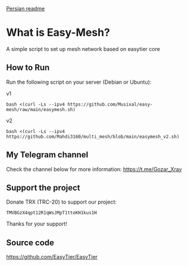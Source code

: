 [Persian readme](https://github.com/Musixal/Easy-Mesh/blob/main/README_FA.md)

# What is Easy-Mesh?
A simple script to set up mesh network based on easytier core

## How to Run

Run the following script on your server (Debian or Ubuntu):

v1
```
bash <(curl -Ls --ipv4 https://github.com/Musixal/easy-mesh/raw/main/easymesh.sh)
```

v2
```
bash <(curl -Ls --ipv4 https://github.com/Mahdi3160/multi_mesh/blob/main/easymesh_v2.sh)
```
## My Telegram channel
Check the channel below for more information:
https://t.me/Gozar_Xray

 ## Support the project

Donate TRX (TRC-20) to support our project:
``` wallet
TMVBGzX4qpt12R1qWsJMpT1ttoKH1kus1H
```
Thanks for your support! 

## Source code
https://github.com/EasyTier/EasyTier
